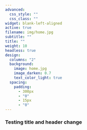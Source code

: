 ```yaml
---
advanced:
  css_style: ""
  css_class: ""
widget: blank-left-aligned
active: true
filename: img/home.jpg
subtitle: ""
title: ""
weight: 10
headless: true
design:
  columns: "2"
  background:
    image: home.jpg
    image_darken: 0.7
    text_color_light: true
  spacing:
    padding:
      - 300px
      - "0"
      - 15px
      - "0"
---
```

<h3>Testing title  and header change</h3>